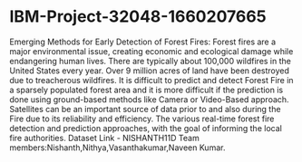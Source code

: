 # IBM-Project-32048-1660207665
Emerging Methods for Early Detection of Forest Fires:
Forest fires are a major environmental issue, creating economic and ecological damage while endangering human lives. There are typically about 100,000 wildfires in the United States every year. Over 9 million acres of land have been destroyed due to treacherous wildfires. It is difficult to predict and detect Forest Fire in a sparsely populated forest area and it is more difficult if the prediction is done using ground-based methods like Camera or Video-Based approach. Satellites can be an important source of data prior to and also during the Fire due to its reliability and efficiency. The various real-time forest fire detection and prediction approaches, with the goal of informing the local fire authorities.
Dataset Link - NISHANTH11D
Team members:Nishanth,Nithya,Vasanthakumar,Naveen Kumar.

